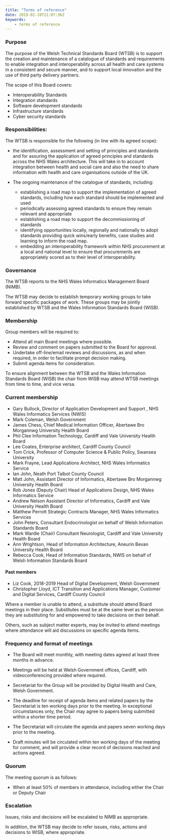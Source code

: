 ```yaml
---
title: "Terms of reference"
date: 2019-02-10T21:07:36Z
keywords:
    - terms of reference
---
```



### Purpose
The purpose of the Welsh Technical Standards Board (WTSB) is to support the creation and maintenance of a catalogue of standards and requirements to enable integration and interoperability across all health and care systems in a consistent and secure manner, and to support local innovation and the use of third party delivery partners.

The scope of this Board covers:

* Interoperability Standards
* Integration standards
* Software development standards
* Infrastructure standards
* Cyber security standards


### Responsibilities:

The WTSB is responsible for the following (in line with its agreed scope):

* the identification, assessment and setting of principles and standards and for assuring the application of agreed principles and standards across the NHS Wales architecture. This will take in to account integration between health and social care and also the need to share information with health and care organisations outside of the UK.
* The ongoing maintenance of the catalogue of standards, including:

  -  establishing a road map to support the implementation of agreed standards, including how each standard should be implemented and used
  - periodically assessing agreed standards to ensure they remain relevant and appropriate
  - establishing a road map to support the decommissioning of standards
  - identifying opportunities locally, regionally and nationally to adopt standards providing quick wins/early benefits, case studies and learning to inform the road map. 
  - embedding an interoperability framework within NHS procurement at a local and national level to ensure that procurements are appropriately scored as to their level of interoperability.

### Governance

The WTSB reports to the NHS Wales Informatics Management Board (NIMB).

The WTSB may decide to establish temporary working groups to take forward specific packages of work. These groups may be jointly established by WTSB and the Wales Information Standards Board (WISB).



### Membership 

Group members will be required to:

* Attend all main Board meetings where possible.
* Review and comment on papers submitted to the Board for approval.
* Undertake off-line/email reviews and discussions, as and when required, in order to facilitate prompt decision making.
* Submit agenda items for consideration.

To ensure alignment between the WTSB and the Wales Information Standards Board (WISB) the chair from WISB may attend WTSB meetings from time to time, and vice versa.

### Current membership

* Gary Bullock,	Director of Application Development and Support , NHS Wales Informatics Services (NWIS)
* Mark Coleman, Welsh Government
* James Chess,	Chief Medical Information Officer, Abertawe Bro Morgannwg University Health Board
* Phil Clee 	Information Technology, Cardiff and Vale University Health Board
* Lee Coates, Enterprise architect, Cardiff County Council
* Tom Crick,	Professor of Computer Science & Public Policy, Swansea University
* Mark Frayne, Lead Applications Architect, NHS Wales Informatics Service
* Ian John, Neath Port Talbot County Council
* Matt John,	Assistant Director of Informatics, Abertawe Bro Morgannwg University Health Board
* Rob Jones (Deputy Chair)	Head of Applications Design,  NHS Wales Informatics Service
* Andrew Nelson	Assistant Director of Informatics, Cardiff and Vale University Health Board
* Matthew Perrott 	Strategic Contracts Manager, NHS Wales Informatics Services
* John Peters, Consultant Endocrinologist on behalf of Welsh Information Standards Board
* Mark Wardle (Chair)	Consultant Neurologist, Cardiff and Vale University Health Board
* Ann Wrightson,	Head of Information Architecture, Aneurin Bevan University Health Board
* Rebecca Cook, Head of Information Standards, NWIS on behalf of Welsh Information Standards Board


#### Past members
* Liz Cook, 2018-2019	Head of Digital Development, Welsh Government
* Christopher Lloyd, ICT Transition and Applications Manager, Customer and Digital Services, Cardiff County Council


Where a member is unable to attend, a substitute should attend Board meetings in their place. Substitutes must be at the same level as the person they are substituting for and empowered to take decisions on their behalf. 
  
Others, such as subject matter experts, may be invited to attend meetings where attendance will aid discussions on specific agenda items. 




### Frequency and format of meetings

* The Board will meet monthly, with meeting dates agreed at least three months in advance. 

* Meetings will be held at Welsh Government offices, Cardiff, with videoconferencing provided where required. 

* Secretariat for the Group will be provided by Digital Health and Care, Welsh Government.

* The deadline for receipt of agenda items and related papers by the Secretariat is ten working days prior to the meeting. In exceptional circumstances only, the Chair may agree to papers being submitted within a shorter time period.

* The Secretariat will circulate the agenda and papers seven working days prior to the meeting.

* Draft minutes will be circulated within ten working days of the meeting for comment, and will provide a clear record of decisions reached and actions agreed.


### Quorum

The meeting quorum is as follows:

* When at least 50% of members in attendance, including either the Chair or Deputy Chair

### Escalation

Issues, risks and decisions will be escalated to NIMB as appropriate.

In addition, the WTSB may decide to refer issues, risks, actions and decisions to WISB, where appropriate.
